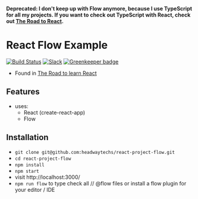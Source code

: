**Deprecated: I don't keep up with Flow anymore, because I use TypeScript for all my projects. If you want to check out TypeScript with React, check out [The Road to React](https://www.roadtoreact.com/).**

# React Flow Example

[![Build Status](https://travis-ci.org/the-road-to-learn-react/react-flow-example.svg?branch=master)](https://travis-ci.org/the-road-to-learn-react/react-flow-example) [![Slack](https://slack-the-road-to-learn-react.wieruch.com/badge.svg)](https://slack-the-road-to-learn-react.wieruch.com/) [![Greenkeeper badge](https://badges.greenkeeper.io/the-road-to-learn-react/react-flow-example.svg)](https://greenkeeper.io/)

* Found in [The Road to learn React](https://roadtoreact.com/)

## Features

* uses:
  * React (create-react-app)
  * Flow

## Installation

* `git clone git@github.com:headwaytechs/react-project-flow.git`
* `cd react-project-flow`
* `npm install`
* `npm start`
* visit http://localhost:3000/
* `npm run flow` to type check all // @flow files or install a flow plugin for your editor / IDE
